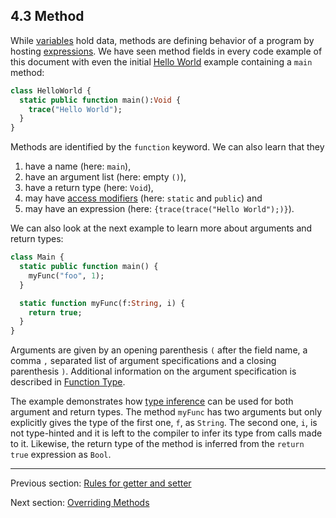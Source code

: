 ## 4.3 Method

While [variables](class-field-variable.md) hold data, methods are defining behavior of a program by hosting [expressions](expression.md). We have seen method fields in every code example of this document with even the initial [Hello World](introduction-hello-world.md) example containing a `main` method:

```haxe
class HelloWorld {
  static public function main():Void {
    trace("Hello World");
  }
}
```

Methods are identified by the `function` keyword. We can also learn that they

1. have a name (here: `main`),
2. have an argument list (here: empty `()`),
3. have a return type (here: `Void`),
4. may have [access modifiers](class-field-access-modifier.md) (here: `static` and `public`) and
5. may have an expression (here: `{trace(trace("Hello World");)}`).

We can also look at the next example to learn more about arguments and return types:

```haxe
class Main {
  static public function main() {
    myFunc("foo", 1);
  }

  static function myFunc(f:String, i) {
    return true;
  }
}
```

Arguments are given by an opening parenthesis `(` after the field name, a comma `,` separated list of argument specifications and a closing parenthesis `)`. Additional information on the argument specification is described in [Function Type](types-function.md).

The example demonstrates how [type inference](type-system-type-inference.md) can be used for both argument and return types. The method `myFunc` has two arguments but only explicitly gives the type of the first one, `f`, as `String`. The second one, `i`, is not type-hinted and it is left to the compiler to infer its type from calls made to it. Likewise, the return type of the method is inferred from the `return true` expression as `Bool`.

---

Previous section: [Rules for getter and setter](class-field-property-rules.md)

Next section: [Overriding Methods](class-field-overriding.md)